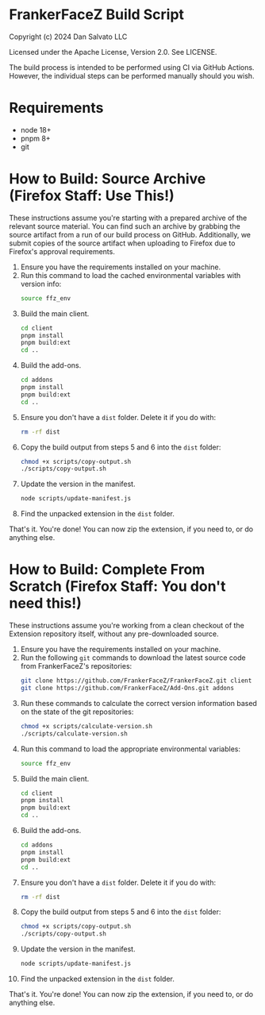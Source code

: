 FrankerFaceZ Build Script
=========================

Copyright (c) 2024 Dan Salvato LLC

Licensed under the Apache License, Version 2.0. See LICENSE.


The build process is intended to be performed using CI via GitHub Actions.
However, the individual steps can be performed manually should you wish.


Requirements
============
* node 18+
* pnpm 8+
* git


How to Build: Source Archive (Firefox Staff: Use This!)
=======================================================

These instructions assume you're starting with a prepared archive of the
relevant source material. You can find such an archive by grabbing the
source artifact from a run of our build process on GitHub. Additionally,
we submit copies of the source artifact when uploading to Firefox due
to Firefox's approval requirements.

1. Ensure you have the requirements installed on your machine.
2. Run this command to load the cached environmental variables with
   version info:
   ```bash
   source ffz_env
   ```
3. Build the main client.
   ```bash
   cd client
   pnpm install
   pnpm build:ext
   cd ..
   ```
4. Build the add-ons.
   ```bash
   cd addons
   pnpm install
   pnpm build:ext
   cd ..
   ```
5. Ensure you don't have a `dist` folder. Delete it if you do with:
   ```bash
   rm -rf dist
   ```
6. Copy the build output from steps 5 and 6 into the `dist` folder:
   ```bash
   chmod +x scripts/copy-output.sh
   ./scripts/copy-output.sh
   ```
7. Update the version in the manifest.
   ```bash
   node scripts/update-manifest.js
   ```
8. Find the unpacked extension in the `dist` folder.

That's it. You're done! You can now zip the extension, if you need to, or
do anything else.


How to Build: Complete From Scratch (Firefox Staff: You don't need this!)
=========================================================================

These instructions assume you're working from a clean checkout of the
Extension repository itself, without any pre-downloaded source.

1. Ensure you have the requirements installed on your machine.
2. Run the following `git` commands to download the
   latest source code from FrankerFaceZ's repositories:
   ```bash
   git clone https://github.com/FrankerFaceZ/FrankerFaceZ.git client
   git clone https://github.com/FrankerFaceZ/Add-Ons.git addons
   ```
3. Run these commands to calculate the correct version information based
   on the state of the git repositories:
   ```bash
   chmod +x scripts/calculate-version.sh
   ./scripts/calculate-version.sh
   ```
4. Run this command to load the appropriate environmental variables:
   ```bash
   source ffz_env
   ```
5. Build the main client.
   ```bash
   cd client
   pnpm install
   pnpm build:ext
   cd ..
   ```
6. Build the add-ons.
   ```bash
   cd addons
   pnpm install
   pnpm build:ext
   cd ..
   ```
7. Ensure you don't have a `dist` folder. Delete it if you do with:
   ```bash
   rm -rf dist
   ```
8. Copy the build output from steps 5 and 6 into the `dist` folder:
   ```bash
   chmod +x scripts/copy-output.sh
   ./scripts/copy-output.sh
   ```
9. Update the version in the manifest.
   ```bash
   node scripts/update-manifest.js
   ```
10. Find the unpacked extension in the `dist` folder.

That's it. You're done! You can now zip the extension, if you need to, or
do anything else.
